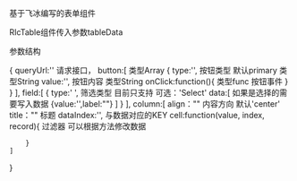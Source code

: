 基于飞冰编写的表单组件


RIcTable组件传入参数tableData

参数结构

{
    queryUrl:'' 请求接口，
    button:[        类型Array
        {
            type:'',  按钮类型 默认primary       类型String
            value:'',  按钮内容                  类型String
            onClick:function(){                 类型func
                按钮事件
            }
        }
    ],
    field:[
        {
            type:' ',  筛选类型  目前只支持     可选：'Select'
            data:[                             如果是选择的需要写入数据
                {value:'',label:""}
            ]
        }
    ],
    column:[
        align：""     内容方向  默认'center'
        title：""     标题
        dataIndex:'', 与数据对应的KEY
        cell:function(value, index, record){  过滤器  可以根据方法修改数据

        }
    ]
}
